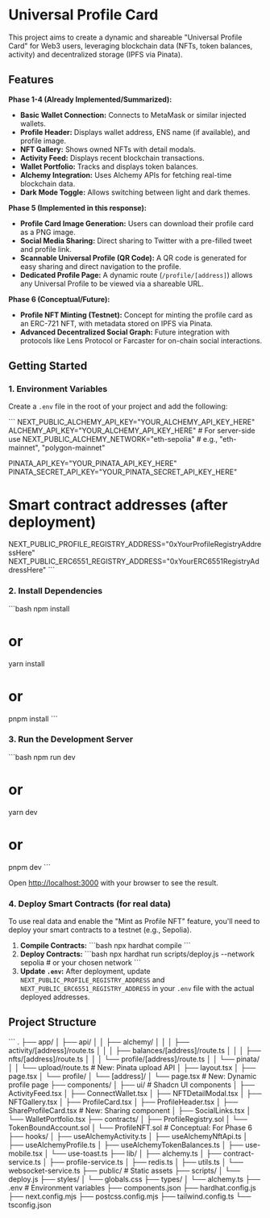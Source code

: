 # Universal Profile Card

This project aims to create a dynamic and shareable "Universal Profile Card" for Web3 users, leveraging blockchain data (NFTs, token balances, activity) and decentralized storage (IPFS via Pinata).

## Features

**Phase 1-4 (Already Implemented/Summarized):**
*   **Basic Wallet Connection:** Connects to MetaMask or similar injected wallets.
*   **Profile Header:** Displays wallet address, ENS name (if available), and profile image.
*   **NFT Gallery:** Shows owned NFTs with detail modals.
*   **Activity Feed:** Displays recent blockchain transactions.
*   **Wallet Portfolio:** Tracks and displays token balances.
*   **Alchemy Integration:** Uses Alchemy APIs for fetching real-time blockchain data.
*   **Dark Mode Toggle:** Allows switching between light and dark themes.

**Phase 5 (Implemented in this response):**
*   **Profile Card Image Generation:** Users can download their profile card as a PNG image.
*   **Social Media Sharing:** Direct sharing to Twitter with a pre-filled tweet and profile link.
*   **Scannable Universal Profile (QR Code):** A QR code is generated for easy sharing and direct navigation to the profile.
*   **Dedicated Profile Page:** A dynamic route (`/profile/[address]`) allows any Universal Profile to be viewed via a shareable URL.

**Phase 6 (Conceptual/Future):**
*   **Profile NFT Minting (Testnet):** Concept for minting the profile card as an ERC-721 NFT, with metadata stored on IPFS via Pinata.
*   **Advanced Decentralized Social Graph:** Future integration with protocols like Lens Protocol or Farcaster for on-chain social interactions.

## Getting Started

### 1. Environment Variables

Create a `.env` file in the root of your project and add the following:

\`\`\`
NEXT_PUBLIC_ALCHEMY_API_KEY="YOUR_ALCHEMY_API_KEY_HERE"
ALCHEMY_API_KEY="YOUR_ALCHEMY_API_KEY_HERE" # For server-side use
NEXT_PUBLIC_ALCHEMY_NETWORK="eth-sepolia" # e.g., "eth-mainnet", "polygon-mainnet"

PINATA_API_KEY="YOUR_PINATA_API_KEY_HERE"
PINATA_SECRET_API_KEY="YOUR_PINATA_SECRET_API_KEY_HERE"

# Smart contract addresses (after deployment)
NEXT_PUBLIC_PROFILE_REGISTRY_ADDRESS="0xYourProfileRegistryAddressHere"
NEXT_PUBLIC_ERC6551_REGISTRY_ADDRESS="0xYourERC6551RegistryAddressHere"
\`\`\`

### 2. Install Dependencies

\`\`\`bash
npm install
# or
yarn install
# or
pnpm install
\`\`\`

### 3. Run the Development Server

\`\`\`bash
npm run dev
# or
yarn dev
# or
pnpm dev
\`\`\`

Open [http://localhost:3000](http://localhost:3000) with your browser to see the result.

### 4. Deploy Smart Contracts (for real data)

To use real data and enable the "Mint as Profile NFT" feature, you'll need to deploy your smart contracts to a testnet (e.g., Sepolia).

1.  **Compile Contracts:**
    \`\`\`bash
    npx hardhat compile
    \`\`\`
2.  **Deploy Contracts:**
    \`\`\`bash
    npx hardhat run scripts/deploy.js --network sepolia # or your chosen network
    \`\`\`
3.  **Update `.env`:** After deployment, update `NEXT_PUBLIC_PROFILE_REGISTRY_ADDRESS` and `NEXT_PUBLIC_ERC6551_REGISTRY_ADDRESS` in your `.env` file with the actual deployed addresses.

## Project Structure

\`\`\`
.
├── app/
│   ├── api/
│   │   ├── alchemy/
│   │   │   ├── activity/[address]/route.ts
│   │   │   ├── balances/[address]/route.ts
│   │   │   ├── nfts/[address]/route.ts
│   │   │   └── profile/[address]/route.ts
│   │   └── pinata/
│   │       └── upload/route.ts  # New: Pinata upload API
│   ├── layout.tsx
│   ├── page.tsx
│   └── profile/
│       └── [address]/
│           └── page.tsx         # New: Dynamic profile page
├── components/
│   ├── ui/                      # Shadcn UI components
│   ├── ActivityFeed.tsx
│   ├── ConnectWallet.tsx
│   ├── NFTDetailModal.tsx
│   ├── NFTGallery.tsx
│   ├── ProfileCard.tsx
│   ├── ProfileHeader.tsx
│   ├── ShareProfileCard.tsx     # New: Sharing component
│   ├── SocialLinks.tsx
│   └── WalletPortfolio.tsx
├── contracts/
│   ├── ProfileRegistry.sol
│   └── TokenBoundAccount.sol
│   └── ProfileNFT.sol           # Conceptual: For Phase 6
├── hooks/
│   ├── useAlchemyActivity.ts
│   ├── useAlchemyNftApi.ts
│   ├── useAlchemyProfile.ts
│   ├── useAlchemyTokenBalances.ts
│   ├── use-mobile.tsx
│   └── use-toast.ts
├── lib/
│   ├── alchemy.ts
│   ├── contract-service.ts
│   ├── profile-service.ts
│   ├── redis.ts
│   ├── utils.ts
│   └── websocket-service.ts
├── public/                      # Static assets
├── scripts/
│   └── deploy.js
├── styles/
│   └── globals.css
├── types/
│   └── alchemy.ts
├── .env                         # Environment variables
├── components.json
├── hardhat.config.js
├── next.config.mjs
├── postcss.config.mjs
├── tailwind.config.ts
└── tsconfig.json
